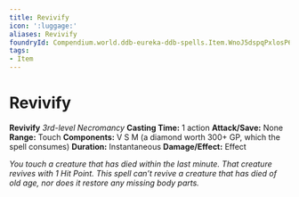 ```yaml
---
title: Revivify
icon: ':luggage:'
aliases: Revivify
foundryId: Compendium.world.ddb-eureka-ddb-spells.Item.WnoJ5dspqPxlosP6
tags:
- Item
---
```


# Revivify

**Revivify**
_3rd-level Necromancy_
**Casting Time:** 1 action
**Attack/Save:** None
**Range:** Touch
**Components:** V S M (a diamond worth 300+ GP, which the spell consumes)
**Duration:** Instantaneous
**Damage/Effect:** Effect

*You touch a creature that has died within the last minute. That creature revives with 1 Hit Point. This spell can’t revive a creature that has died of old age, nor does it restore any missing body parts.*